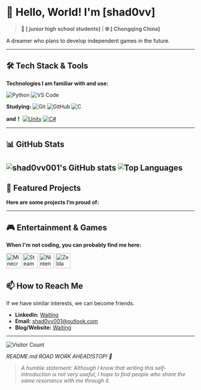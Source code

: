 <!--最后更新于2025.8.21-->
# 👋 Hello, World! I'm [shad0vv]

> **🎯 [ junior high school students]** | **🌐 [ Chongqing China]**

A dreamer who plans to develop independent games in the future.

---

## 🛠️ Tech Stack & Tools

**Technologies I am familiar with and use:**

<!--![JavaScript](https://img.shields.io/badge/JavaScript-F7DF1E?style=for-the-badge&logo=javascript&logoColor=black)
![TypeScript](https://img.shields.io/badge/TypeScript-007ACC?style=for-the-badge&logo=typescript&logoColor=white)
![React](https://img.shields.io/badge/React-20232A?style=for-the-badge&logo=react&logoColor=61DAFB)
![Vue.js](https://img.shields.io/badge/Vue.js-35495E?style=for-the-badge&logo=vuedotjs&logoColor=4FC08D)
![Node.js](https://img.shields.io/badge/Node.js-339933?style=for-the-badge&logo=nodedotjs&logoColor=white)
![Git](https://img.shields.io/badge/Git-F05032?style=for-the-badge&logo=git&logoColor=white)
![VS Code](https://img.shields.io/badge/VS_Code-007ACC?style=for-the-badge&logo=visual-studio-code&logoColor=white)-->
![Python](https://img.shields.io/badge/Python-3776AB?style=for-the-badge&logo=python&logoColor=white)
![VS Code](https://img.shields.io/badge/VS_Code-007ACC?style=for-the-badge&logo=visual-studio-code&logoColor=white)

**Studying:**
![Git](https://img.shields.io/badge/Git-F05032?style=for-the-badge&logo=git&logoColor=white)
![GitHub](https://img.shields.io/badge/GitHub-181717?style=for-the-badge&logo=github&logoColor=white)
![C](https://img.shields.io/badge/C-A8B9CC?style=for-the-badge&logo=c&logoColor=black)

**and！**
[![Unity](https://img.shields.io/badge/Unity-100000?style=for-the-badge&logo=unity&logoColor=white)](https://unity.com/)
[![C#](https://img.shields.io/badge/C%23-239120?style=for-the-badge&logo=c-sharp&logoColor=white)](https://dotnet.microsoft.com/languages/csharp)

---

## 📊 GitHub Stats

<!-- 动态生成你的 GitHub 统计信息 -->
![shad0vv001's GitHub stats](https://github-readme-stats.vercel.app/api?username=shad0vv001&show_icons=true&theme=radical)
![Top Languages](https://github-readme-stats.vercel.app/api/top-langs/?username=shad0vv001&layout=compact&theme=radical)
---

## 🌟 Featured Projects

**Here are some projects I’m proud of:**

<!-- [**📦 Project One**](https://github.com/your-username/project-one) - 这是一个很棒的项目，它使用了 [技术栈]。它解决了 [什么问题]。
- [**🚀 Project Two**](https://github.com/your-username/project-two) - 另一个很酷的工具或应用，具有 [什么特点]。
- [**🔧 Project Three**](https://github.com/your-username/project-three) - 一个简洁高效的库或脚本。
-->
---
## 🎮 Entertainment & Games

**When I'm not coding, you can probably find me here:**

<a href="https://www.minecraft.net/"><img src="https://img.icons8.com/color/48/000000/minecraft-logo.png" width="40" title="Minecraft"/></a>
<a href="https://www.zelda.com/breath-of-the-wild/">
<a href="https://store.steampowered.com/"><img src="https://img.icons8.com/color/48/000000/steam.png" width="40" title="Steam"/></a>
<a href="https://www.nintendo.com/switch/"><img src="https://img.icons8.com/color/48/000000/nintendo-switch.png" width="40" title="Nintendo Switch"/></a>
<a href="https://www.zelda.com/breath-of-the-wild/"><img src="https://img.icons8.com/color/48/000000/zelda.png" width="40" title="Zelda"/></a>



<!--[![Minecraft](https://img.shields.io/badge/Minecraft-62B47A?style=for-the-badge&logo=minecraft&logoColor=white)](https://www.minecraft.net/)
[![Genshin Impact](https://img.shields.io/badge/Genshin_Impact-5BAD2F?style=for-the-badge&logo=genshinimpact&logoColor=white)](https://genshin.hoyoverse.com/)
[![Steam](https://img.shields.io/badge/Steam-000000?style=for-the-badge&logo=steam&logoColor=white)](https://store.steampowered.com/)
[![Nintendo Switch](https://img.shields.io/badge/Nintendo_Switch-E60012?style=for-the-badge&logo=nintendoswitch&logoColor=white)](https://www.nintendo.com/switch/)
[![PlayStation](https://img.shields.io/badge/PlayStation-003791?style=for-the-badge&logo=playstation&logoColor=white)](https://www.playstation.com/)
[![Xbox](https://img.shields.io/badge/Xbox-107C10?style=for-the-badge&logo=xbox&logoColor=white)](https://www.xbox.com/)
[![Epic Games](https://img.shields.io/badge/Epic_Games-313131?style=for-the-badge&logo=epicgames&logoColor=white)](https://store.epicgames.com/)
[![Spotify](https://img.shields.io/badge/Spotify-1ED760?style=for-the-badge&logo=spotify&logoColor=white)](https://open.spotify.com/)
[![Netflix](https://img.shields.io/badge/Netflix-E50914?style=for-the-badge&logo=netflix&logoColor=white)](https://www.netflix.com/)
[![YouTube](https://img.shields.io/badge/YouTube-FF0000?style=for-the-badge&logo=youtube&logoColor=white)](https://www.youtube.com/)
[![Twitch](https://img.shields.io/badge/Twitch-9146FF?style=for-the-badge&logo=twitch&logoColor=white)](https://www.twitch.tv/)
-->



## 📫 How to Reach Me

If we have similar interests, we can become friends.

- **LinkedIn:** [Waiting](https://linkedin.com/in/your-profile)
- **Email:** shad0vv001@outlook.com
- **Blog/Website:** [Waiting](https://your-blog.com)

---

<!-- 一个有趣的小尾巴 -->
![Visitor Count](https://komarev.com/ghpvc/?username=shad0vv001&color=blueviolet&style=flat-square)

*README.md ROAD WORK AHEAD!STOP! 🚧*

> _A humble statement: Although I know that writing this self-introduction is not very useful, I hope to find people who share the same resonance with me through it._
